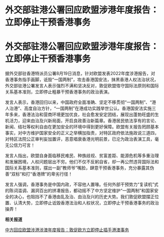 # 外交部驻港公署回应欧盟涉港年度报告：立即停止干预香港事务

# 外交部驻港公署回应欧盟涉港年度报告：立即停止干预香港事务

据外交部驻香港特派员公署8月19日消息，针对欧盟发表2022年度涉港报告，对香港事务指手画脚，诋毁“一国两制”，攻击香港国安法，抹黑香港人权法治状况，外交部驻港公署发言人表示强烈不满和坚决反对，敦促欧盟恪守国际法原则和国际关系基本准则，立即停止粗暴干预香港事务的政治表演。

发言人表示，香港回归以来，中国政府全面准确、坚定不移贯彻“一国两制”、“港人治港”、高度自治方针，“一国两制”在港成功实践举世公认。香港国安法实施三年多来，香港法治和营商环境更加优良，社会愈发安定团结，展现出蓬勃旺盛的生机活力，迎来由治及兴新局面，开启良政善治新篇章。香港居民依法享有的言论、新闻、结社等权利自由在更加安全的环境中得到更好保障。欧盟有关报告罔顾基本事实，对中方维护国家安全的正义之举横加指责，对特区政府依法施政说三道四，对特区法院公正审判妄加置评，恶意唱衰香港光明前景，已沦为政治表演工具，毫无公信力可言！

发言人指出，欧盟自身面临移民难民、种族歧视、贫富差距、能源危机等多重治理和发展困境，人权问题层出不穷。他们不仅不反躬自省，却一再公然违背国际法和国际关系基本准则，摆出一副“教师爷”嘴脸，肆意干预香港事务，充分暴露其伪善“双标”和打“香港牌”的卑劣行径！

发言人强调，香港事务是中国内政，不容他人置喙。任何外部干预势力“复读机”式的陈词滥调、漏洞百出的拼凑报告，都动摇不了中方坚定维护“一国两制”和国家安全的决心，也阻挡不了香港由乱及治、由治及兴的历史大势。我们敦促欧盟摆正位置、认清大势，立即停止诋毁香港法治和人权状况，立即停止干预香港事务的政治操弄！

**相关报道**

[中方回应欧盟涉港涉澳年度报告：敦促欧方立即停止插手港澳事务](https://new.qq.com/rain/a/20230819A00XOB00)

